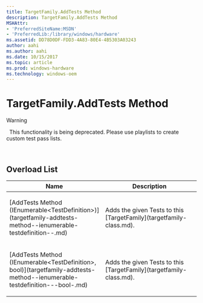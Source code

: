 ```yaml
---
title: TargetFamily.AddTests Method
description: TargetFamily.AddTests Method
MSHAttr:
- 'PreferredSiteName:MSDN'
- 'PreferredLib:/library/windows/hardware'
ms.assetid: DD78D0DF-FDD3-4A83-80E4-4B5303A03243
author: aahi
ms.author: aahi
ms.date: 10/15/2017
ms.topic: article
ms.prod: windows-hardware
ms.technology: windows-oem
---
```


# TargetFamily.AddTests Method

>[!WARNING]
>  This functionality is being deprecated. Please use playlists to create custom test pass lists.

 

## <span id="Overload_List"></span><span id="overload_list"></span><span id="OVERLOAD_LIST"></span>Overload List


<table>
<colgroup>
<col width="50%" />
<col width="50%" />
</colgroup>
<thead>
<tr class="header">
<th>Name</th>
<th>Description</th>
</tr>
</thead>
<tbody>
<tr class="odd">
<td><p>[AddTests Method (IEnumerable&lt;TestDefinition&gt;)](targetfamily-addtests-method--ienumerable-testdefinition--.md)</p></td>
<td><p>Adds the given Tests to this [TargetFamily](targetfamily-class.md).</p></td>
</tr>
<tr class="even">
<td><p>[AddTests Method (IEnumerable&lt;TestDefinition&gt;, bool)](targetfamily-addtests-method--ienumerable-testdefinition---bool-.md)</p></td>
<td><p>Adds the given Tests to this [TargetFamily](targetfamily-class.md).</p></td>
</tr>
</tbody>
</table>

 

 

 






